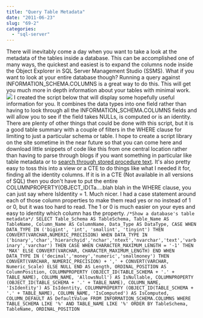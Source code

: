 ```yaml
---
title: "Query Table Metadata"
date: "2011-06-23"
slug: "69-2"
categories: 
  - "sql-server"
---
```


There will inevitably come a day when you want to take a look at the metadata of the tables inside a database. This can be accomplished one of many ways, the quickest and easiest is to expand the columns node inside the Object Explorer in SQL Server Management Studio (SSMS). What if you want to look at your entire database though? Running a query against INFORMATION\_SCHEMA.COLUMNS is a great way to do this. This will get you much more in depth information about your tables with minimal work. ![](https://images.bradleyschacht.com/wp-content/uploads/2011/06/Metadata1.png) I created the script below that will display some hopefully useful information for you. It combines the data types into one field rather than having to look through all the INFORMATION\_SCHEMA.COLUMNS fields and will allow you to see if the field takes NULLs, is computed or is an identity. There are plenty of other things that could be done with this script, but it is a good table summary with a couple of filters in the WHERE clause for limiting to just a particular schema or table. I hope to create a script library on the site sometime in the near future so that you can come here and download little snippets of code like this from one central location rather than having to parse through blogs if you want something in particular like table metadata or to [search through stored procedure text](https://bradleyschacht.com/search-stored-procedure-text/ "Search Stored Procedure Text"). It's also pretty easy to toss this into a view or a CTE to do things like what I needed it for, finding all the identity columns. If it is in a CTE (Not available in all versions of SQL) then you don't have to put the entire COLUMNPROPERTY(OBJECT\_ID(Ta....blah blah in the WHERE clause, you can just say where IsIdentity = 1. Much nicer. I had a case statement around each of those column properties to make them read yes or no instead of 1 or 0, but it was too hard to read. The 1 or 0 is much easier on your eyes and easy to identity which column has the property. `/*Show a database's table metadata*/ SELECT Table_Schema AS TableSchema, Table_Name AS TableName, Column_Name AS ColumnName, Data_Type AS DataType, CASE WHEN DATA_TYPE IN ('bigint', 'int', 'smallint', 'tinyint') THEN CONVERT(VARCHAR,NUMERIC_PRECISION) WHEN DATA_TYPE IN ('binary','char','hierarchyid','nchar','ntext','nvarchar','text','varbinary','varchar') THEN CASE WHEN CHARACTER_MAXIMUM_LENGTH = '-1' THEN 'MAX' ELSE CONVERT(VARCHAR, CHARACTER_MAXIMUM_LENGTH) END WHEN DATA_TYPE IN ('decimal','money','numeric','smallmoney') THEN CONVERT(VARCHAR, NUMERIC_PRECISION) + ',' + CONVERT(VARCHAR, Numeric_Scale) ELSE NULL END AS Length, ORDINAL_POSITION AS ColumnPosition, COLUMNPROPERTY (OBJECT_ID(TABLE_SCHEMA + '.' + TABLE_NAME), COLUMN_NAME, 'AllowsNull') AS IsNullable, COLUMNPROPERTY (OBJECT_ID(TABLE_SCHEMA + '.' + TABLE_NAME), COLUMN_NAME, 'IsIdentity') AS IsIdentity, COLUMNPROPERTY (OBJECT_ID(TABLE_SCHEMA + '.' + TABLE_NAME), COLUMN_NAME, 'IsComputed') AS IsComputed, COLUMN_DEFAULT AS DefaultValue FROM INFORMATION_SCHEMA.COLUMNS WHERE TABLE_SCHEMA LIKE '%' AND TABLE_NAME LIKE '%' ORDER BY TableSchema, TableName, ORDINAL_POSITION`
